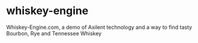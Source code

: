 whiskey-engine
==============

Whiskey-Engine.com, a demo of Axilent technology and a way to find tasty Bourbon, Rye and Tennessee Whiskey